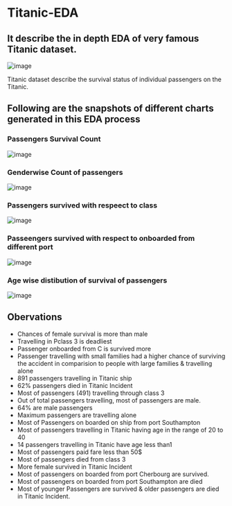 # Titanic-EDA
## It describe the in depth EDA of very famous Titanic dataset.
![image](https://github.com/nisarggandhewar/Titanic-EDA/assets/43102697/4a84c7c2-6224-4f67-ad95-59b21370c7a8)

Titanic dataset describe the survival status of individual passengers on the Titanic.

## Following are the snapshots of different charts generated in this EDA process


### Passengers Survival Count
![image](https://github.com/nisarggandhewar/Titanic-EDA/assets/43102697/d9331073-ceff-4d2b-a4db-b94f5efac3ca)

### Genderwise Count of passengers
![image](https://github.com/nisarggandhewar/Titanic-EDA/assets/43102697/8d440a1e-86e6-487c-85d0-14e7f6e44bbe)

### Passengers survived with respeect to class
![image](https://github.com/nisarggandhewar/Titanic-EDA/assets/43102697/3d367502-5c3c-45f4-8870-dab8676089d3)

### Passeengers survived with respect to onboarded from different port
![image](https://github.com/nisarggandhewar/Titanic-EDA/assets/43102697/eb85ce59-c985-4a86-9263-0ef4fdd4636b)

### Age wise distibution of survival of passengers
![image](https://github.com/nisarggandhewar/Titanic-EDA/assets/43102697/4d0bb91e-01fa-4b8f-912f-d6be37bcfe51)

## Obervations
- Chances of female survival is more than male 
- Travelling in Pclass 3 is deadliest
- Passenger onboarded from C is survived more
- Passenger travelling with small families had a higher chance of surviving the accident in comparision to people with large families & travelling alone
- 891 passengers travelling in Titanic ship
- 62% passengers died in Titanic Incident
- Most of passengers (491) travelling through class 3
- Out of total passengers travelling, most of passengers are male.
- 64% are male passengers
- Maximum passengers are travelling alone
- Most of Passengers on boarded on ship from port Southampton
- Most of passengers travelling in Titanic having age in the range of 20 to 40
- 14 passengers travelling in Titanic have age less than1
- Most of passengers paid fare less than 50$
- Most of passengers died from class 3
- More female survived in Titanic Incident
- Most of passengers on boarded from port Cherbourg are survived.
- Most of passengers on boarded from port Southampton are died
- Most of younger Passengers are survived & older passengers are died in Titanic Incident.
